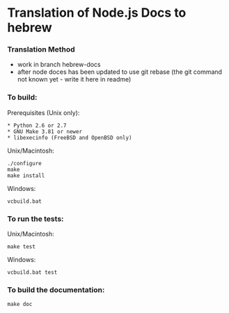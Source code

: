 Translation of Node.js Docs to hebrew
===

### Translation Method
 * work in branch hebrew-docs
 * after node doces has been updated to use git rebase (the git command not known yet - write it here in readme)

### To build:

Prerequisites (Unix only):

    * Python 2.6 or 2.7
    * GNU Make 3.81 or newer
    * libexecinfo (FreeBSD and OpenBSD only)

Unix/Macintosh:

    ./configure
    make
    make install

Windows:

    vcbuild.bat

### To run the tests:

Unix/Macintosh:

    make test

Windows:

    vcbuild.bat test

### To build the documentation:

    make doc
